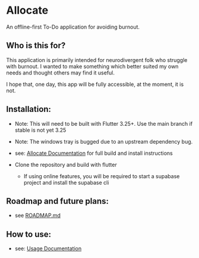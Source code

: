 # Allocate

An offline-first To-Do application for avoiding burnout.

## Who is this for?

This application is primarily intended for neurodivergent folk who struggle with burnout. I wanted
to make
something which better suited my own needs and thought others may find it useful.

I hope that, one day, this app will be fully accessible, at the moment, it is not.

## Installation:

- Note: This will need to be built with Flutter 3.25+. Use the main branch if stable is not yet 3.25
- Note: The windows tray is bugged due to an upstream dependency bug.

- see: [Allocate Documentation](https://allocate-app.github.io) for full build and install instructions

- Clone the repository and build with flutter
    - If using online features, you will be required to start a supabase project and install the
      supabase cli

## Roadmap and future plans:

- see [ROADMAP.md](ROADMAP.md)

## How to use:

- see: [Usage Documentation](https://allocate-app.github.io/docs/setting-tasks)
